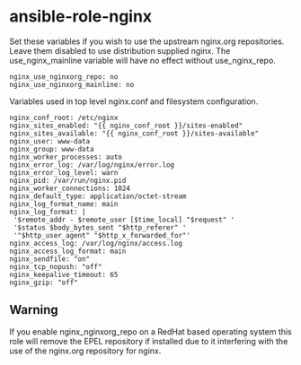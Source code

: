 # ansible-role-nginx

Set these variables if you wish to use the upstream nginx.org repositories. 
Leave them disabled to use distribution supplied nginx. The use_nginx_mainline variable will have no effect without use_nginx_repo.

    nginx_use_nginxorg_repo: no
    nginx_use_nginxorg_mainline: no

Variables used in top level nginx.conf and filesystem configuration.

    nginx_conf_root: /etc/nginx
    nginx_sites_enabled: "{{ nginx_conf_root }}/sites-enabled" 
    nginx_sites_available: "{{ nginx_conf_root }}/sites-available" 
    nginx_user: www-data
    nginx_group: www-data 
    nginx_worker_processes: auto
    nginx_error_log: /var/log/nginx/error.log
    nginx_error_log_level: warn
    nginx_pid: /var/run/nginx.pid
    nginx_worker_connections: 1024
    nginx_default_type: application/octet-stream
    nginx_log_format_name: main
    nginx_log_format: | 
     '$remote_addr - $remote_user [$time_local] "$request" '
     '$status $body_bytes_sent "$http_referer" '
     '"$http_user_agent" "$http_x_forwarded_for"'
    nginx_access_log: /var/log/nginx/access.log
    nginx_access_log_format: main
    nginx_sendfile: "on"
    nginx_tcp_nopush: "off"
    nginx_keepalive_timeout: 65
    nginx_gzip: "off"

## Warning

If you enable nginx_nginxorg_repo on a RedHat based operating system this role will remove the EPEL repository if installed due to it interfering with the use of the nginx.org repository for nginx. 